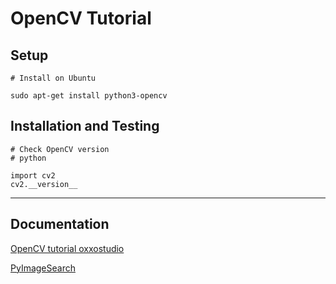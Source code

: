 # OpenCV Tutorial

## Setup

```
# Install on Ubuntu

sudo apt-get install python3-opencv
```

## Installation and Testing
```
# Check OpenCV version
# python

import cv2
cv2.__version__
```
---------------------------------------
## Documentation
[OpenCV tutorial oxxostudio](https://steam.oxxostudio.tw/category/python/ai/ai-cars-dectection.html)

[PyImageSearch](https://pyimagesearch.com/start-here/)
